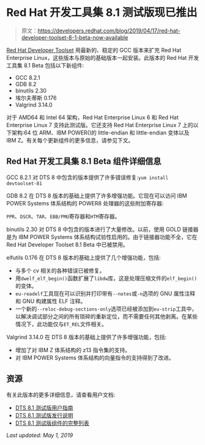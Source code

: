 # Red Hat 开发工具集 8.1 测试版现已推出

> 原文：<https://developers.redhat.com/blog/2019/04/17/red-hat-developer-toolset-8-1-beta-now-available>

[Red Hat Developer Toolset](https://developers.redhat.com/videos/youtube/_CHQVnkk70E/) 用最新的、稳定的 GCC 版本来扩充 Red Hat Enterprise Linux，这些版本与原始的基础版本一起安装。此版本的 Red Hat 开发工具集 8.1 Beta 包括以下新组件:

*   GCC 8.2.1
*   GDB 8.2
*   binutils 2.30
*   埃尔夫蒂斯 0.176
*   Valgrind 3.14.0

对于 AMD64 和 Intel 64 架构，Red Hat Enterprise Linux 6 和 Red Hat Enterprise Linux 7 支持此测试版。它还支持 Red Hat Enterprise Linux 7 上的以下架构:64 位 ARM、IBM POWER()的 little-endian 和 little-endian 变体以及 IBM Z。有关每个更新组件的更多信息，请参见下文。

## Red Hat 开发工具集 8.1 Beta 组件详细信息

GCC 8.2.1 对 DTS 8 中包含的版本提供了许多错误修复:`yum install devtoolset-81`

GDB 8.2 在 DTS 8 版本的基础上提供了许多增强功能。它现在可以访问 IBM POWER Systems 体系结构的 POWER8 处理器的这些附加寄存器:

`PPR`、`DSCR`、`TAR`、`EBB/PMU`寄存器和`HTM`寄存器。

binutils 2.30 对 DTS 8 中包含的版本进行了大量修改。以前，使用 GOLD 链接器是为 IBM POWER Systems 体系结构试验性启用的。由于链接器功能不全，它在 Red Hat Developer Toolset 8.1 Beta 中已被禁用。

elfutils 0.176 在 DTS 8 版本的基础上提供了几个增强功能，包括:

*   与多个 cv 相关的各种错误已被修复。
*   用`dwelf_elf_begin()`函数扩展了`libdw`库，这是处理压缩文件的`elf_begin()`的变体。
*   `eu-readelf`工具现在可以识别并打印带有`--notes`或`-n`选项的 GNU 属性注释和 GNU 构建属性 ELF 注释。
*   一个新的`--reloc-debug-sections-only`选项已经被添加到`eu-strip`工具中，以解决调试部分之间的所有琐碎的重新定位，而不需要任何其他剥离。在某些情况下，此功能仅与`ET_REL`文件相关。

Valgrind 3.14.0 在 DTS 8 版本的基础上提供了许多增强功能，包括:

*   增加了对 IBM Z 体系结构的 z13 指令集的支持。
*   对 IBM POWER Systems 体系结构的向量指令的支持得到了改进。

## 资源

有关此版本的更多详细信息，请查看用户文档:

*   [DTS 8.1 测试版用户指南](https://access.redhat.com/documentation/en-us/red_hat_developer_toolset/8-beta/html-single/user_guide)
*   [DTS 8.1 测试版发行说明](https://access.redhat.com/documentation/en-us/red_hat_developer_toolset/8-beta/html-single/8.1_release_notes/index)
*   [DTS 8.1 测试版组件的完整列表](https://access.redhat.com/documentation/en-us/red_hat_developer_toolset/8/html-single/user_guide/index#tabl-Red_Hat_Developer_Toolset-About)

*Last updated: May 1, 2019*